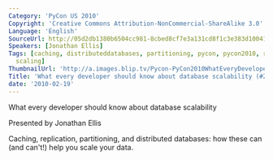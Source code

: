 ```yaml
---
Category: 'PyCon US 2010'
Copyright: 'Creative Commons Attribution-NonCommercial-ShareAlike 3.0'
Language: 'English'
SourceUrl: http://05d2db1380b6504cc981-8cbed8cf7e3a131cd8f1c3e383d10041.r93.cf2.rackcdn.com/pycon-us-2010/313_what-every-developer-should-know-about-database-scalability-21.m4v
Speakers: [Jonathan Ellis]
Tags: [caching, distributeddatabases, partitioning, pycon, pycon2010, replication,
  scaling]
ThumbnailUrl: 'http://a.images.blip.tv/Pycon-PyCon2010WhatEveryDeveloperShouldKnowAboutDatabaseScalab945.png'
Title: 'What every developer should know about database scalability (#21)'
date: '2010-02-19'
---
```

What every developer should know about database scalability

  
Presented by Jonathan Ellis

  
Caching, replication, partitioning, and distributed databases: how these can
(and can't!) help you scale your data.
